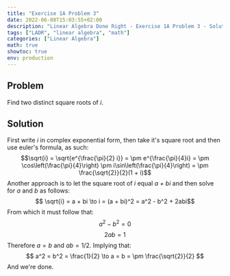 ```yaml
---
title: "Exercise 1A Problem 3"
date: 2022-06-08T15:03:55+02:00
description: "Linear Algebra Done Right - Exercise 1A Problem 3 - Solution"
tags: ["LADR", "linear algebra", "math"]
categories: ["Linear Algebra"]
math: true
showtoc: true
env: production
---
```


## Problem
Find two distinct square roots of *i*.

## Solution 
First write *i* in complex exponential form, then take it's square root and then use euler's formula, as such:
$$\sqrt{i} = \sqrt{e^{\frac{\pi}{2} i}} = \pm e^{\frac{\pi}{4}i} = \pm \cos\left(\frac{\pi}{4}\right) \pm i\sin\left(\frac{\pi}{4}\right) = \pm \frac{\sqrt{2}}{2}(1 + i)$$
Another approach is to let the square root of *i* equal *a + bi* and then solve for *a* and *b* as follows:
$$ \sqrt{i} = a + bi \to i = (a + bi)^2 = a^2 - b^2 + 2abi$$
From which it must follow that:
$$a^2 - b^2 = 0$$
$$2ab = 1$$
Therefore $a = b$ and $ab = 1/2$. Implying that:
$$ a^2 = b^2 = \frac{1}{2} \to a = b = \pm \frac{\sqrt{2}}{2} $$
And we're done.







